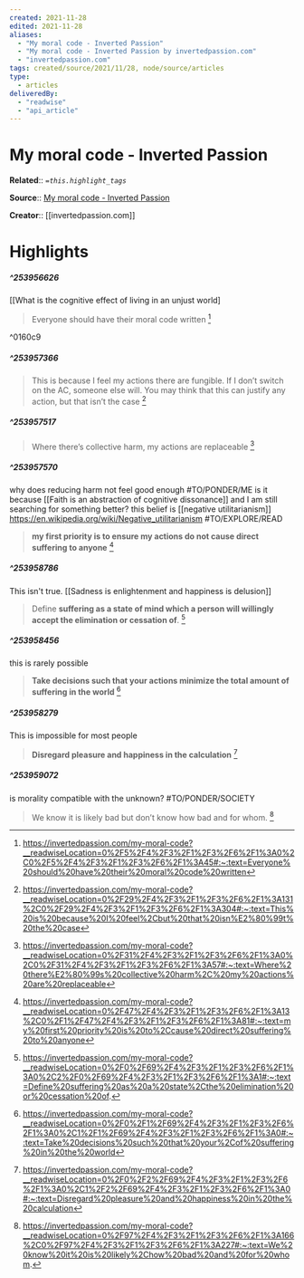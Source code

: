 ```yaml
---
created: 2021-11-28
edited: 2021-11-28
aliases:
  - "My moral code - Inverted Passion"
  - "My moral code - Inverted Passion by invertedpassion.com"
  - "invertedpassion.com"
tags: created/source/2021/11/28, node/source/articles
type: 
  - articles
deliveredBy: 
  - "readwise"
  - "api_article"
---
```

# My moral code - Inverted Passion

**Related**:: 
*`=this.highlight_tags`*

**Source**:: [My moral code - Inverted Passion](https://invertedpassion.com/my-moral-code)

**Creator**:: [[invertedpassion.com]]

# Highlights
##### ^253956626
[[What is the cognitive effect of living in an unjust world]  
> Everyone should have their moral code written 
  [^253956626]

^0160c9

[^253956626]: https://invertedpassion.com/my-moral-code?__readwiseLocation=0%2F5%2F4%2F3%2F1%2F3%2F6%2F1%3A0%2C0%2F5%2F4%2F3%2F1%2F3%2F6%2F1%3A45#:~:text=Everyone%20should%20have%20their%20moral%20code%20written

##### ^253957366
  
> This is because I feel my actions there are fungible. If I don’t switch on the AC, someone else will. You may think that this can justify any action, but that isn’t the case 
  [^253957366]

[^253957366]: https://invertedpassion.com/my-moral-code?__readwiseLocation=0%2F29%2F4%2F3%2F1%2F3%2F6%2F1%3A131%2C0%2F29%2F4%2F3%2F1%2F3%2F6%2F1%3A304#:~:text=This%20is%20because%20I%20feel%2Cbut%20that%20isn%E2%80%99t%20the%20case

##### ^253957517
  
> Where there’s collective harm, my actions are replaceable 
  [^253957517]

[^253957517]: https://invertedpassion.com/my-moral-code?__readwiseLocation=0%2F31%2F4%2F3%2F1%2F3%2F6%2F1%3A0%2C0%2F31%2F4%2F3%2F1%2F3%2F6%2F1%3A57#:~:text=Where%20there%E2%80%99s%20collective%20harm%2C%20my%20actions%20are%20replaceable

##### ^253957570
why does reducing harm not feel good enough #TO/PONDER/ME 
is it because [[Faith is an abstraction of cognitive dissonance]] and I am still searching for something better?
this belief is [[negative utilitarianism]] https://en.wikipedia.org/wiki/Negative_utilitarianism #TO/EXPLORE/READ  
> **my first priority is to ensure my actions do not cause direct suffering to anyone** 
  [^253957570]

[^253957570]: https://invertedpassion.com/my-moral-code?__readwiseLocation=0%2F47%2F4%2F3%2F1%2F3%2F6%2F1%3A13%2C0%2F1%2F47%2F4%2F3%2F1%2F3%2F6%2F1%3A81#:~:text=my%20first%20priority%20is%20to%2Ccause%20direct%20suffering%20to%20anyone

##### ^253958786
This isn't true. [[Sadness is enlightenment and happiness is delusion]]  
> Define **suffering as a state of mind which a person will willingly accept the elimination or cessation of**. 
  [^253958786]

[^253958786]: https://invertedpassion.com/my-moral-code?__readwiseLocation=0%2F0%2F69%2F4%2F3%2F1%2F3%2F6%2F1%3A0%2C2%2F0%2F69%2F4%2F3%2F1%2F3%2F6%2F1%3A1#:~:text=Define%20suffering%20as%20a%20state%2Cthe%20elimination%20or%20cessation%20of.

##### ^253958456
this is rarely possible  
> **Take decisions such that your actions minimize the total amount of suffering in the world** 
  [^253958456]

[^253958456]: https://invertedpassion.com/my-moral-code?__readwiseLocation=0%2F0%2F1%2F69%2F4%2F3%2F1%2F3%2F6%2F1%3A0%2C1%2F1%2F69%2F4%2F3%2F1%2F3%2F6%2F1%3A0#:~:text=Take%20decisions%20such%20that%20your%2Cof%20suffering%20in%20the%20world

##### ^253958279
This is impossible for most people  
> **Disregard pleasure and happiness in the calculation** 
  [^253958279]

[^253958279]: https://invertedpassion.com/my-moral-code?__readwiseLocation=0%2F0%2F2%2F69%2F4%2F3%2F1%2F3%2F6%2F1%3A0%2C1%2F2%2F69%2F4%2F3%2F1%2F3%2F6%2F1%3A0#:~:text=Disregard%20pleasure%20and%20happiness%20in%20the%20calculation

##### ^253959072
is morality compatible with the unknown? #TO/PONDER/SOCIETY  
> We know it is likely bad but don’t know how bad and for whom. 
  [^253959072]

[^253959072]: https://invertedpassion.com/my-moral-code?__readwiseLocation=0%2F97%2F4%2F3%2F1%2F3%2F6%2F1%3A166%2C0%2F97%2F4%2F3%2F1%2F3%2F6%2F1%3A227#:~:text=We%20know%20it%20is%20likely%2Chow%20bad%20and%20for%20whom.
